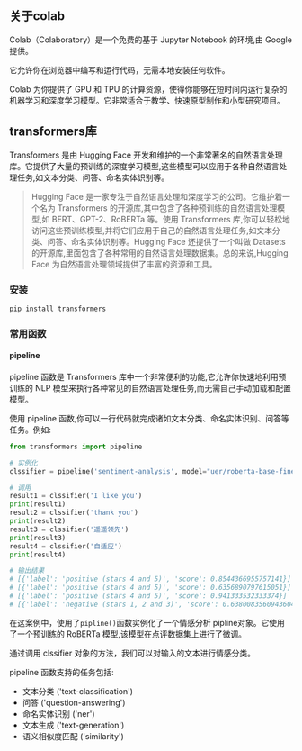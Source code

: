 ## 关于colab

Colab（Colaboratory）是一个免费的基于 Jupyter Notebook 的环境,由 Google 提供。

它允许你在浏览器中编写和运行代码，无需本地安装任何软件。

Colab 为你提供了 GPU 和 TPU 的计算资源，使得你能够在短时间内运行复杂的机器学习和深度学习模型。它非常适合于教学、快速原型制作和小型研究项目。

## transformers库

Transformers 是由 Hugging Face 开发和维护的一个非常著名的自然语言处理库。它提供了大量的预训练的深度学习模型,这些模型可以应用于各种自然语言处理任务,如文本分类、问答、命名实体识别等。

> Hugging Face 是一家专注于自然语言处理和深度学习的公司。它维护着一个名为 Transformers 的开源库,其中包含了各种预训练的自然语言处理模型,如 BERT、GPT-2、RoBERTa 等。使用 Transformers 库,你可以轻松地访问这些预训练模型,并将它们应用于自己的自然语言处理任务,如文本分类、问答、命名实体识别等。Hugging Face 还提供了一个叫做 Datasets 的开源库,里面包含了各种常用的自然语言处理数据集。总的来说,Hugging Face 为自然语言处理领域提供了丰富的资源和工具。

### 安装

```bash
pip install transformers
```

### 常用函数

#### pipeline

pipeline 函数是 Transformers 库中一个非常便利的功能,它允许你快速地利用预训练的 NLP 模型来执行各种常见的自然语言处理任务,而无需自己手动加载和配置模型。

使用 pipeline 函数,你可以一行代码就完成诸如文本分类、命名实体识别、问答等任务。例如:

```py
from transformers import pipeline

# 实例化
clssifier = pipeline('sentiment-analysis', model="uer/roberta-base-finetuned-dianping-chinese")

# 调用
result1 = clssifier('I like you')
print(result1)
result2 = clssifier('thank you')
print(result2)
result3 = clssifier('遥遥领先')
print(result3)
result4 = clssifier('自适应')
print(result4)

# 输出结果
# [{'label': 'positive (stars 4 and 5)', 'score': 0.8544366955757141}]
# [{'label': 'positive (stars 4 and 5)', 'score': 0.6356890797615051}]
# [{'label': 'positive (stars 4 and 5)', 'score': 0.941333532333374}]
# [{'label': 'negative (stars 1, 2 and 3)', 'score': 0.6380083560943604}]
```

在这案例中，使用了`pipline()`函数实例化了一个情感分析 pipline对象。它使用了一个预训练的 RoBERTa 模型,该模型在点评数据集上进行了微调。

通过调用 clssifier 对象的方法，我们可以对输入的文本进行情感分类。

pipeline 函数支持的任务包括:

- 文本分类 ('text-classification')
- 问答 ('question-answering')
- 命名实体识别 ('ner')
- 文本生成 ('text-generation')
- 语义相似度匹配 ('similarity')